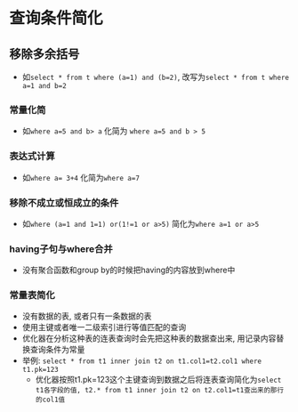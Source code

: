 # 查询条件简化

## 移除多余括号

* 如```select * from t where (a=1) and (b=2)```, 改写为```select * from t where a=1 and b=2```

### 常量化简

* 如```where a=5 and b> a``` 化简为 ```where a=5 and b > 5```
  
### 表达式计算
* 如```where a= 3+4``` 化简为```where a=7```
  
### 移除不成立或恒成立的条件

* 如```where (a=1 and 1=1) or(1!=1 or a>5)``` 简化为``` where a=1 or a>5 ```


### having子句与where合并

* 没有聚合函数和group by的时候把having的内容放到where中

### 常量表简化

* 没有数据的表, 或者只有一条数据的表
* 使用主键或者唯一二级索引进行等值匹配的查询
* 优化器在分析这种表的连表查询时会先把这种表的数据查出来, 用记录内容替换查询条件为常量
* 举例: ```select * from t1 inner join t2 on t1.col1=t2.col1 where t1.pk=123```
  * 优化器按照t1.pk=123这个主键查询到数据之后将连表查询简化为```select t1各字段的值, t2.* from t1 inner join t2 on t2.col1=t1查出来的那行的col1值```

